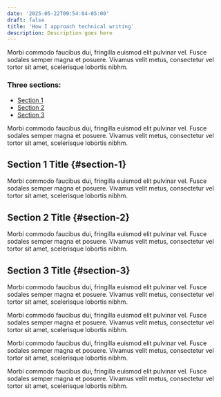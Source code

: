 ```yaml
---
date: '2025-05-22T09:54:04-05:00'
draft: false
title: 'How I approach technical writing'
description: Description goes here
---
```


Morbi commodo faucibus dui, fringilla euismod elit pulvinar vel.
Fusce sodales semper magna et posuere.
Vivamus velit metus, consectetur vel tortor sit amet, scelerisque lobortis nibhm.

### Three sections:

- [Section 1](#section-1)
- [Section 2](#section-2)
- [Section 3](#section-3)

Morbi commodo faucibus dui, fringilla euismod elit pulvinar vel. 
Fusce sodales semper magna et posuere. 
Vivamus velit metus, consectetur vel tortor sit amet, scelerisque lobortis nibhm.

## Section 1 Title {#section-1}

Morbi commodo faucibus dui, fringilla euismod elit pulvinar vel. 
Fusce sodales semper magna et posuere. 
Vivamus velit metus, consectetur vel tortor sit amet, scelerisque lobortis nibhm.

## Section 2 Title {#section-2}

Morbi commodo faucibus dui, fringilla euismod elit pulvinar vel. 
Fusce sodales semper magna et posuere. 
Vivamus velit metus, consectetur vel tortor sit amet, scelerisque lobortis nibhm.

## Section 3 Title {#section-3}

Morbi commodo faucibus dui, fringilla euismod elit pulvinar vel. 
Fusce sodales semper magna et posuere. 
Vivamus velit metus, consectetur vel tortor sit amet, scelerisque lobortis nibhm.

Morbi commodo faucibus dui, fringilla euismod elit pulvinar vel. 
Fusce sodales semper magna et posuere. 
Vivamus velit metus, consectetur vel tortor sit amet, scelerisque lobortis nibhm.

Morbi commodo faucibus dui, fringilla euismod elit pulvinar vel. 
Fusce sodales semper magna et posuere. 
Vivamus velit metus, consectetur vel tortor sit amet, scelerisque lobortis nibhm.

Morbi commodo faucibus dui, fringilla euismod elit pulvinar vel. 
Fusce sodales semper magna et posuere. 
Vivamus velit metus, consectetur vel tortor sit amet, scelerisque lobortis nibhm.
